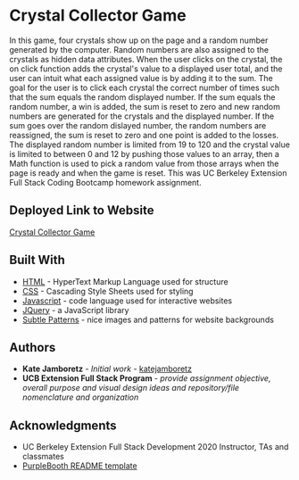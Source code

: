 # Crystal Collector Game

In this game, four crystals show up on the page and a random number generated by the computer. Random numbers are also assigned to the crystals as hidden data attributes. When the user clicks on the crystal, the on click function adds the crystal's value to a displayed user total, and the user can intuit what each assigned value is by adding it to the sum. The goal for the user is to click each crystal the correct number of times such that the sum equals the random displayed number. If the sum equals the random number, a win is added, the sum is reset to zero and new random numbers are generated for the crystals and the displayed number. If the sum goes over the random dislayed number, the random numbers are reassigned, the sum is reset to zero and one point is added to the losses. The displayed random number is limited from 19 to 120 and the crystal value is limited to between 0 and 12 by pushing those values to an array, then a Math function is used to pick a random value from those arrays when the page is ready and when the game is reset. This was UC Berkeley Extension Full Stack Coding Bootcamp homework assignment.

## Deployed Link to Website

[Crystal Collector Game](https://katejamboretz.github.io/unit-4-game/)

## Built With

- [HTML](https://developer.mozilla.org/en-US/docs/Web/HTML) - HyperText Markup Language used for structure
- [CSS](https://developer.mozilla.org/en-US/docs/Web/CSS) - Cascading Style Sheets used for styling
- [Javascript](https://www.javascript.com) - code language used for interactive websites
- [JQuery](https://jquery.com) - a JavaScript library
- [Subtle Patterns](https://www.toptal.com/designers/subtlepatterns/) - nice images and patterns for website backgrounds

## Authors

- **Kate Jamboretz** - _Initial work_ - [katejamboretz](https://github.com/katejamboretz)
- **UCB Extension Full Stack Program** - _provide assignment objective, overall purpose and visual design ideas and repository/file nomenclature and organization_

## Acknowledgments

- UC Berkeley Extension Full Stack Development 2020 Instructor, TAs and classmates
- [PurpleBooth README template](https://gist.github.com/PurpleBooth/109311bb0361f32d87a2)

